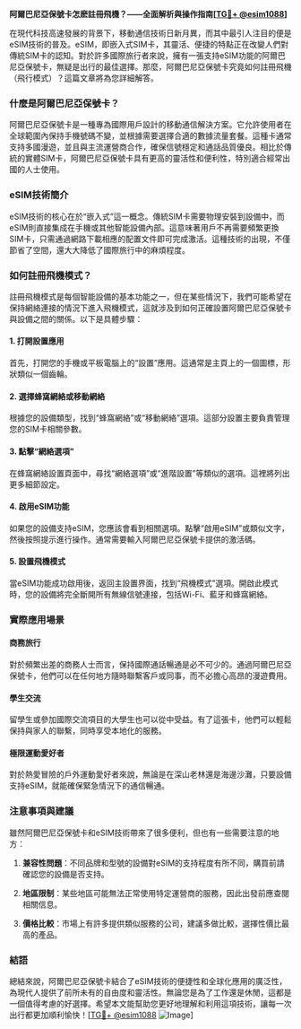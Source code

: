 **阿爾巴尼亞保號卡怎麽註冊飛機？——全面解析與操作指南[[TG💪+ @esim1088](https://t.me/s/esim1088)]**

在現代科技高速發展的背景下，移動通信技術日新月異，而其中最引人注目的便是eSIM技術的普及。eSIM，即嵌入式SIM卡，其靈活、便捷的特點正在改變人們對傳統SIM卡的認知。對於許多國際旅行者來說，擁有一張支持eSIM功能的阿爾巴尼亞保號卡，無疑是出行的最佳選擇。那麼，阿爾巴尼亞保號卡究竟如何註冊飛機（飛行模式）？這篇文章將為您詳細解答。

### 什麼是阿爾巴尼亞保號卡？

阿爾巴尼亞保號卡是一種專為國際用戶設計的移動通信解決方案。它允許使用者在全球範圍內保持手機號碼不變，並根據需要選擇合適的數據流量套餐。這種卡通常支持多國漫遊，並且與主流運營商合作，確保信號穩定和通話品質優良。相比於傳統的實體SIM卡，阿爾巴尼亞保號卡具有更高的靈活性和便利性，特別適合經常出國的人士使用。

### eSIM技術簡介

eSIM技術的核心在於“嵌入式”這一概念。傳統SIM卡需要物理安裝到設備中，而eSIM則直接集成在手機或其他智能設備內部。這意味著用戶不再需要頻繁更換SIM卡，只需通過網路下載相應的配置文件即可完成激活。這種技術的出現，不僅節省了空間，還大大降低了國際旅行中的麻煩程度。

### 如何註冊飛機模式？

註冊飛機模式是每個智能設備的基本功能之一，但在某些情況下，我們可能希望在保持網絡連接的情況下進入飛機模式，這就涉及到如何正確設置阿爾巴尼亞保號卡與設備之間的關係。以下是具體步驟：

#### 1. 打開設置應用

首先，打開您的手機或平板電腦上的“設置”應用。這通常是主頁上的一個圖標，形狀類似一個齒輪。

#### 2. 選擇蜂窩網絡或移動網絡

根據您的設備類型，找到“蜂窩網絡”或“移動網絡”選項。這部分設置主要負責管理您的SIM卡相關參數。

#### 3. 點擊“網絡選項”

在蜂窩網絡設置頁面中，尋找“網絡選項”或“進階設置”等類似的選項。這裡將列出更多細節設定。

#### 4. 啟用eSIM功能

如果您的設備支持eSIM，您應該會看到相關選項。點擊“啟用eSIM”或類似文字，然後按照提示進行操作。通常需要輸入阿爾巴尼亞保號卡提供的激活碼。

#### 5. 設置飛機模式

當eSIM功能成功啟用後，返回主設置界面，找到“飛機模式”選項。開啟此模式時，您的設備將完全斷開所有無線信號連接，包括Wi-Fi、藍牙和蜂窩網絡。

### 實際應用場景

#### 商務旅行

對於頻繁出差的商務人士而言，保持國際通話暢通是必不可少的。通過阿爾巴尼亞保號卡，他們可以在任何地方隨時聯繫客戶或同事，而不必擔心高昂的漫遊費用。

#### 學生交流

留學生或參加國際交流項目的大學生也可以從中受益。有了這張卡，他們可以輕鬆保持與家人的聯繫，同時享受本地化的服務。

#### 極限運動愛好者

對於熱愛冒險的戶外運動愛好者來說，無論是在深山老林還是海邊沙灘，只要設備支持eSIM，就能確保緊急情況下的通信暢通。

### 注意事項與建議

雖然阿爾巴尼亞保號卡和eSIM技術帶來了很多便利，但也有一些需要注意的地方：

1. **兼容性問題**：不同品牌和型號的設備對eSIM的支持程度有所不同，購買前請確認您的設備是否支持。
   
2. **地區限制**：某些地區可能無法正常使用特定運營商的服務，因此出發前應查閱相關信息。

3. **價格比較**：市場上有許多提供類似服務的公司，建議多做比較，選擇性價比最高的產品。

### 結語

總結來說，阿爾巴尼亞保號卡結合了eSIM技術的便捷性和全球化應用的廣泛性，為現代人提供了前所未有的自由度和靈活性。無論您是為了工作還是休閒，這都是一個值得考慮的好選擇。希望本文能幫助您更好地理解和利用這項技術，讓每一次出行都更加順利愉快！[[TG💪+ @esim1088](https://t.me/s/esim1088) ![Image](https://i.postimg.cc/4NQfJmqS/Snipaste-2025-05-13-00-14-12.png)]